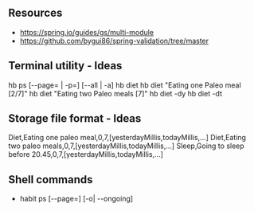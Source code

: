 ## Resources
- https://spring.io/guides/gs/multi-module
- https://github.com/bygui86/spring-validation/tree/master

## Terminal utility - Ideas
hb ps [--page=<page> | -p=<page>] [--all | -a]
hb diet
hb diet "Eating one Paleo meal [2/7]"
hb diet "Eating two Paleo meals [7]"
hb diet -dy
hb diet -dt

## Storage file format - Ideas
Diet,Eating one paleo meal,0,7,[yesterdayMillis,todayMillis,...]
Diet,Eating two paleo meals,0,7,[yesterdayMillis,todayMillis,...]
Sleep,Going to sleep before 20.45,0,7,[yesterdayMillis,todayMillis,...]

## Shell commands
- habit ps [--page=<page>] [-o| --ongoing]